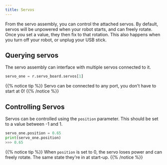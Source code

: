 ```yaml
---
title: Servos
---
```


From the servo assembly, you can control the attached servos. By default, servos will be unpowered when your robot starts, and can freely rotate. Once you set a value, they then fix to that rotation. This also happens when you turn off your robot, or unplug your USB stick.

## Querying servos

The servo assembly can interface with multiple servos connected to it.

```python
servo_one = r.servo_board.servos[1]
```

{{% notice tip %}}
Servo can be connected to any port, you don't have to start at 0!
{{% /notice %}}

## Controlling Servos

Servos can be controlled using the `position` parameter. This should be set to a value between -1 and 1.  

```python
servo_one.position = 0.65
print(servo_one.position)
>>> 0.65
```

{{% notice tip %}}
When `position` is set to 0, the servo loses power and can freely rotate. The same state they're in at start-up.
{{% /notice %}}



